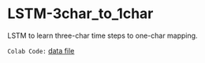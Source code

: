 # LSTM-3char_to_1char

LSTM to learn three-char time steps to one-char mapping.

`Colab Code:` [data file](https://colab.research.google.com/drive/11iRgS-N9rwc6UJM1tSxFKoRZQ96skrt-?usp=sharing)